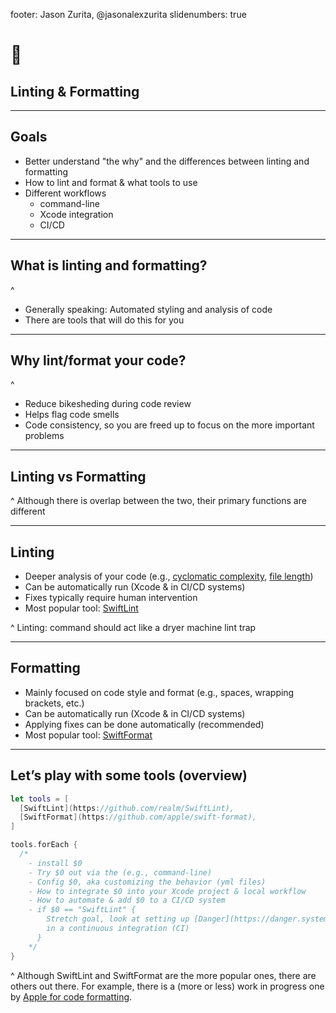 footer: Jason Zurita, @jasonalexzurita
slidenumbers: true

<!-- Deckset presentation -->

# 👋
## Linting & Formatting

---

## Goals
- Better understand "the why" and the differences between linting and formatting
- How to lint and format & what tools to use
- Different workflows
  + command-line
  + Xcode integration
  + CI/CD

---

## What is linting and formatting?

^
- Generally speaking: Automated styling and analysis of code
- There are tools that will do this for you

---

## Why lint/format your code?

^
- Reduce bikesheding during code review
- Helps flag code smells
- Code consistency, so you are freed up to focus on the more important problems

---

## Linting vs Formatting

^
Although there is overlap between the two, their primary functions are different

---

## Linting
- Deeper analysis of your code (e.g., [cyclomatic complexity](https://en.wikipedia.org/wiki/Cyclomatic_complexity), [file length](https://realm.github.io/SwiftLint/file_length.html))
- Can be automatically run (Xcode & in CI/CD systems)
- Fixes typically require human intervention
- Most popular tool: [SwiftLint](https://github.com/realm/SwiftLint)

^
Linting: command should act like a dryer machine lint trap

---

## Formatting
- Mainly focused on code style and format (e.g., spaces, wrapping brackets, etc.)
- Can be automatically run (Xcode & in CI/CD systems)
- Applying fixes can be done automatically (recommended)
- Most popular tool: [SwiftFormat](https://github.com/apple/swift-format)

---

## Let’s play with some tools (overview)
```swift
let tools = [
  [SwiftLint](https://github.com/realm/SwiftLint),
  [SwiftFormat](https://github.com/apple/swift-format),
]

tools.forEach {
  /*
    - install $0
    - Try $0 out via the (e.g., command-line)
    - Config $0, aka customizing the behavior (yml files)
    - How to integrate $0 into your Xcode project & local workflow
    - How to automate & add $0 to a CI/CD system
    - if $0 == "SwiftLint" {
        Stretch goal, look at setting up [Danger](https://danger.systems)
        in a continuous integration (CI)
      }
    */
}
```

^
Although SwiftLint and SwiftFormat are the more popular ones, there are others out there. For example, there is a (more or less) work in progress one by [Apple for code formatting](https://github.com/apple/swift-format).


